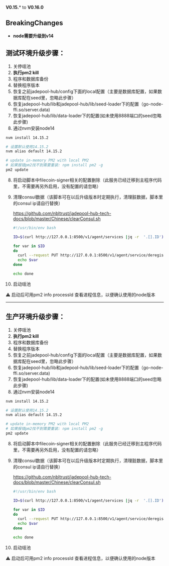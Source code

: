 **V0.15.*** to **V0.16.0**

## **BreakingChanges**

- **node需要升级到v14**

## 测试环境升级步骤：

1. 关停瑶池
2. **执行pm2 kill**
3. 程序和数据库备份
4. 替换程序版本
5. 恢复之前jadepool-hub/config下面的local配置（主要是数据库配置，如果数据库配在seed里，忽略此步骤）
6. 恢复jadepool-hub/lib和jadepool-hub/lib/seed-loader下的配置（go-node-ffi.so/server.data) 
7. 恢复jadepool-hub/lib/data-loader下的配置(如未使用8888端口的seed忽略此步骤) 
8. 通过nvm安装node14


```bash
nvm install 14.15.2

# 设置默认使用14.15.2
nvm alias default 14.15.2

# update in-memory PM2 with local PM2
# 如果报错pm2找不到需要重装: npm install pm2 -g
pm2 update
```

8. 将启动脚本中filecoin-signer相关的配置删除（此服务已经迁移到主程序代码里，不需要再另外启用，没有配置的请忽略）

9. 清理consul数据（该脚本可在以后升级版本时定期执行，清理脏数据，脚本里的consul ip请自行替换）

   https://github.com/nbltrust/jadepool-hub-tech-docs/blob/master/Chinese/clearConsul.sh

   ```bash
   #!/usr/bin/env bash
   
   ID=$(curl http://127.0.0.1:8500/v1/agent/services |jq -r  '.[].ID')
   
   for var in $ID
   do
     curl --request PUT http://127.0.0.1:8500/v1/agent/service/deregister/${var} 
     echo $var 
   done
   
   echo done
   ```

10. 启动瑶池

   ⚠️ 启动后可用pm2 info processId 查看进程信息，以便确认使用的node版本


****

## 生产环境升级步骤：

1. 关停瑶池
2. **执行pm2 kill**
3. 程序和数据库备份
4. 替换程序版本
5. 恢复之前jadepool-hub/config下面的local配置（主要是数据库配置，如果数据库配在seed里，忽略此步骤）
6. 恢复jadepool-hub/lib和jadepool-hub/lib/seed-loader下的配置（go-node-ffi.so/server.data) 
7. 恢复jadepool-hub/lib/data-loader下的配置(如未使用8888端口的seed忽略此步骤) 
8. 通过nvm安装node14

```bash
nvm install 14.15.2

# 设置默认使用14.15.2
nvm alias default 14.15.2

# update in-memory PM2 with local PM2
# 如果报错pm2找不到需要重装: npm install pm2 -g
pm2 update
```

8. 将启动脚本中filecoin-signer相关的配置删除（此服务已经迁移到主程序代码里，不需要再另外启用，没有配置的请忽略）

9. 清理consul数据（该脚本可在以后升级版本时定期执行，清理脏数据，脚本里的consul ip请自行替换）

   https://github.com/nbltrust/jadepool-hub-tech-docs/blob/master/Chinese/clearConsul.sh

   ```bash
   #!/usr/bin/env bash
   
   ID=$(curl http://127.0.0.1:8500/v1/agent/services |jq -r  '.[].ID')
   
   for var in $ID
   do
     curl --request PUT http://127.0.0.1:8500/v1/agent/service/deregister/${var} 
     echo $var 
   done
   
   echo done
   ```

10. 启动瑶池

   ⚠️ 启动后可用pm2 info processId 查看进程信息，以便确认使用的node版本